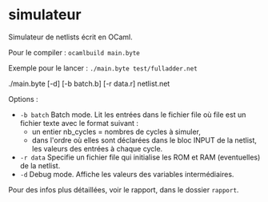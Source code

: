 simulateur
==========

Simulateur de netlists écrit en OCaml.

Pour le compiler :
`ocamlbuild main.byte`

Exemple pour le lancer :
`./main.byte test/fulladder.net`

./main.byte [-d] [-b batch.b] [-r data.r] netlist.net

Options :
- `-b batch`  Batch mode. Lit les entrées dans le fichier file
    où file est un fichier texte avec le format suivant :
    - un entier nb_cycles = nombres de cycles à simuler,
    - dans l'ordre où elles sont déclarées dans le bloc INPUT
        de la netlist, les valeurs des entrées à chaque cycle.
- `-r data`  Specifie un fichier file qui initialise les ROM et RAM
    (eventuelles) de la netlist.
- `-d`  Debug mode. Affiche les valeurs des variables intermédiaires.

Pour des infos plus détaillées, voir le rapport, dans le dossier `rapport`.

